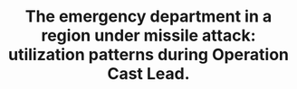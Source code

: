 ---
layout: page
header: no
#
# Content
#
subheadline: "Recent Publication"
title: "The emergency department in a region under missile attack: utilization patterns during Operation Cast Lead."
teaser: "Plakht Y(1), Shiyovich A, Francine L, Shoshan Y, Antonovitch D, Waknine N, Barabi T, Sherf M."
categories: [Publications]
tags: [Emergency Medicine, Military Medicine]
---